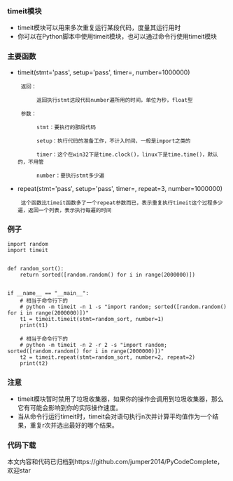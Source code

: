 ### timeit模块
- timeit模块可以用来多次重复运行某段代码，度量其运行用时
- 你可以在Python脚本中使用timeit模块，也可以通过命令行使用timeit模块

### 主要函数
- timeit(stmt='pass', setup='pass', timer=<defaulttimer>, number=1000000)

       返回：

            返回执行stmt这段代码number遍所用的时间，单位为秒，float型

       参数：

            stmt：要执行的那段代码

            setup：执行代码的准备工作，不计入时间，一般是import之类的

            timer：这个在win32下是time.clock()，linux下是time.time()，默认的，不用管

            number：要执行stmt多少遍

- repeat(stmt='pass', setup='pass', timer=<defaulttimer>, repeat=3, number=1000000)

       这个函数比timeit函数多了一个repeat参数而已，表示重复执行timeit这个过程多少遍，返回一个列表，表示执行每遍的时间

### 例子
```
import random
import timeit


def random_sort():
    return sorted([random.random() for i in range(2000000)])


if __name__ == "__main__":
    # 相当于命令行下的
    # python -m timeit -n 1 -s "import random; sorted([random.random() for i in range(2000000)])"
    t1 = timeit.timeit(stmt=random_sort, number=1)
    print(t1)

    # 相当于命令行下的
    # python -m timeit -n 2 -r 2 -s "import random; sorted([random.random() for i in range(2000000)])"
    t2 = timeit.repeat(stmt=random_sort, number=2, repeat=2)
    print(t2)
```

### 注意
- timeit模块暂时禁用了垃圾收集器，如果你的操作会调用到垃圾收集器，那么它有可能会影响到你的实际操作速度。
- 当从命令行运行timeit时，timeit会对语句执行n次并计算平均值作为一个结果，重复r次并选出最好的哪个结果。


### 代码下载
本文内容和代码已归档到https://github.com/jumper2014/PyCodeComplete，欢迎star